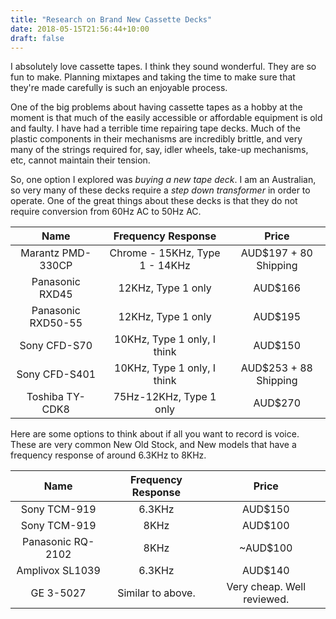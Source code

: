 ```yaml
---
title: "Research on Brand New Cassette Decks"
date: 2018-05-15T21:56:44+10:00
draft: false
---
```


I absolutely love cassette tapes. I think they sound wonderful. They are so fun to make. Planning mixtapes and taking the time to make sure that they're made carefully is such an enjoyable process. 

One of the big problems about having cassette tapes as a hobby at the moment is that much of the easily accessible or affordable equipment is old and faulty. I have had a terrible time repairing tape decks. Much of the plastic components in their mechanisms are incredibly brittle, and very many of the strings required for, say, idler wheels, take-up mechanisms, etc, cannot maintain their tension.

So, one option I explored was _buying a new tape deck_. I am an Australian, so very many of these decks require a _step down transformer_ in order to operate. One of the great things about these decks is that they do not require conversion from 60Hz AC to 50Hz AC.

| Name               | Frequency Response             | Price                 |
|:------------------:|:------------------------------:|:---------------------:|
| Marantz PMD-330CP  | Chrome - 15KHz, Type 1 - 14KHz | AUD$197 + 80 Shipping |
| Panasonic RXD45    | 12KHz, Type 1 only             | AUD$166               |
| Panasonic RXD50-55 | 12KHz, Type 1 only             | AUD$195               |
| Sony CFD-S70       | 10KHz, Type 1 only, I think    | AUD$150               |
| Sony CFD-S401      | 10KHz, Type 1 only, I think    | AUD$253 + 88 Shipping |
| Toshiba TY-CDK8    | 75Hz-12KHz, Type 1 only        | AUD$270               |

Here are some options to think about if all you want to record is voice. These are very common New Old Stock, and New models that have a frequency response of around 6.3KHz to 8KHz.

| Name               | Frequency Response             | Price                 |
|:------------------:|:------------------------------:|:---------------------:|
| Sony TCM-919       | 6.3KHz                         | AUD$150               |
| Sony TCM-919       | 8KHz                           | AUD$100               |
| Panasonic RQ-2102  | 8KHz                           | ~AUD$100              |
| Amplivox SL1039    | 6.3KHz                         | AUD$140               |
| GE 3-5027          | Similar to above.              | Very cheap. Well reviewed. |
